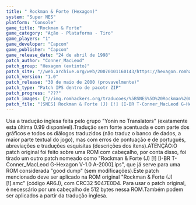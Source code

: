 ```yaml
---
title: " Rockman & Forte (Hexagon)"
system: "Super NES"
platform: "Console"
game_title: "Rockman & Forte"
game_category: "Ação - Plataforma - Tiro"
game_players: "1"
game_developer: "Capcom"
game_publisher: "Capcom"
game_release_date: "24 de abril de 1998"
patch_author: "Conner_MacLeod"
patch_group: "Hexagon (extinto)"
patch_site: "//web.archive.org/web/20070101160143/https://hexagon.romhack.net// (fora do ar)"
patch_version: "1.0"
patch_release: "30 de maio de 2000 (provavelmente)"
patch_type: "Patch IPS dentro de pacotr ZIP"
patch_progress: "???"
patch_images: ["//img.romhackers.org/traducoes/%5BSNES%5D%20Rockman%20&%20Forte%20-%201.png","//img.romhackers.org/traducoes/%5BSNES%5D%20Rockman%20&%20Forte%20-%20Hexagon%20-%202.png","//img.romhackers.org/traducoes/%5BSNES%5D%20Rockman%20&%20Forte%20-%20Hexagon%20-%203.png"]
patch_file: "[SNES] Rockman & Forte (J) [!] [I-BR T-Conner_MacLeod G-Hexagon V-1.0 A-2000].zip"
---
```

Usa a tradução inglesa feita pelo grupo "Yonin no Translators" (exatamente esta última 0.99 disponível).Tradução sem fonte acentuada e com parte dos gráficos e todos os diálogos traduzidos (não traduz o banco de dados, a maior parte textual do jogo), mas com erros de pontuação e de português, abreviações e traduções esquisitas (descrições dos itens).ATENÇÃO:O patch original foi feito sobre uma ROM com cabeçalho, por conta disso, foi tirado um outro patch nomeado como "Rockman & Forte (J) [!] [I-BR T-Conner_MacLeod G-Hexagon V-1.0 A-2000].ips", que já serve para uma ROM considerada "good dump" (sem modificações).Este patch mencionado deve ser aplicado na ROM original "Rockman & Forte (J) [!].smc" (código AR6J), com CRC32 5047E0D4. Para usar o patch original, é necessário por um cabeçalho de 512 bytes nessa ROM.Também podem ser aplicados a partir da tradução inglesa.